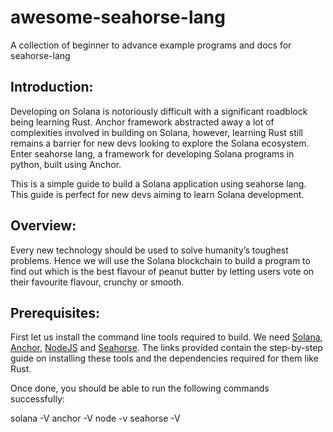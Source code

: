 # awesome-seahorse-lang
A collection of beginner to advance example programs and docs for seahorse-lang


## Introduction:
Developing on Solana is notoriously difficult with a significant roadblock being learning Rust. Anchor framework abstracted away a lot of complexities involved in building on Solana, however, learning Rust still remains a barrier for new devs looking to explore the Solana ecosystem. Enter seahorse lang, a framework for developing Solana programs in python, built using Anchor.

This is a simple guide to build a Solana application using seahorse lang. This guide is perfect for new devs aiming to learn Solana development.

## Overview:
Every new technology should be used to solve humanity’s toughest problems. Hence we will use the Solana blockchain to build a program to find out which is the best flavour of peanut butter by letting users vote on their favourite flavour, crunchy or smooth.

## Prerequisites:
First let us install the command line tools required to build. We need <a href="https://docs.solana.com/cli/install-solana-cli-tools">Solana</a>, <a href="https://book.anchor-lang.com/introduction/introduction.html"> Anchor</a>, <a href="https://nodejs.org/en/">NodeJS</a> and <a href="https://seahorse-lang.org/docs/installation">Seahorse</a>. The links provided contain the step-by-step guide on installing these tools and the dependencies required for them like Rust.

Once done, you should be able to run the following commands successfully:

solana -V
anchor -V
node -v
seahorse -V
